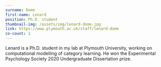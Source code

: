 ```yaml
---
surname: Dome
first-name: Lenard
position: Ph.D. student
thumbnail-img: /assets/img/lenard-dome.jpg
link: https://www.plymouth.ac.uk/staff/lenard-dome
co-count: 1
---
```


Lenard is a Ph.D. student in my lab at Plymouth University, working on computational modelling of category learning. He won the Experimental Psychology Society 2020 Undergraduate Dissertation prize. 






